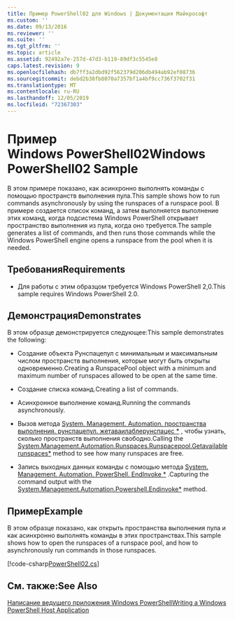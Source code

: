 ```yaml
---
title: Пример PowerShell02 для Windows | Документация Майкрософт
ms.custom: ''
ms.date: 09/13/2016
ms.reviewer: ''
ms.suite: ''
ms.tgt_pltfrm: ''
ms.topic: article
ms.assetid: 92492a7e-257d-47d3-b119-89df3c5545e8
caps.latest.revision: 9
ms.openlocfilehash: db7ff3a2dbd92f562379d206db494ab92ef08736
ms.sourcegitcommit: debd2b38fb8070a7357bf1a4bf9cc736f3702f31
ms.translationtype: MT
ms.contentlocale: ru-RU
ms.lasthandoff: 12/05/2019
ms.locfileid: "72367303"
---
```

# <a name="windows-powershell02-sample"></a><span data-ttu-id="0f407-102">Пример Windows PowerShell02</span><span class="sxs-lookup"><span data-stu-id="0f407-102">Windows PowerShell02 Sample</span></span>

<span data-ttu-id="0f407-103">В этом примере показано, как асинхронно выполнять команды с помощью пространств выполнения пула.</span><span class="sxs-lookup"><span data-stu-id="0f407-103">This sample shows how to run commands asynchronously by using the runspaces of a runspace pool.</span></span> <span data-ttu-id="0f407-104">В примере создается список команд, а затем выполняется выполнение этих команд, когда подсистема Windows PowerShell открывает пространство выполнения из пула, когда оно требуется.</span><span class="sxs-lookup"><span data-stu-id="0f407-104">The sample generates a list of commands, and then runs those commands while the Windows PowerShell engine opens a runspace from the pool when it is needed.</span></span>

## <a name="requirements"></a><span data-ttu-id="0f407-105">Требования</span><span class="sxs-lookup"><span data-stu-id="0f407-105">Requirements</span></span>

- <span data-ttu-id="0f407-106">Для работы с этим образцом требуется Windows PowerShell 2,0.</span><span class="sxs-lookup"><span data-stu-id="0f407-106">This sample requires Windows PowerShell 2.0.</span></span>

## <a name="demonstrates"></a><span data-ttu-id="0f407-107">Демонстрация</span><span class="sxs-lookup"><span data-stu-id="0f407-107">Demonstrates</span></span>

<span data-ttu-id="0f407-108">В этом образце демонстрируется следующее:</span><span class="sxs-lookup"><span data-stu-id="0f407-108">This sample demonstrates the following:</span></span>

- <span data-ttu-id="0f407-109">Создание объекта Рунспацепул с минимальным и максимальным числом пространств выполнения, которые могут быть открыты одновременно.</span><span class="sxs-lookup"><span data-stu-id="0f407-109">Creating a RunspacePool object with a minimum and maximum number of runspaces allowed to be open at the same time.</span></span>

- <span data-ttu-id="0f407-110">Создание списка команд.</span><span class="sxs-lookup"><span data-stu-id="0f407-110">Creating a list of commands.</span></span>

- <span data-ttu-id="0f407-111">Асинхронное выполнение команд.</span><span class="sxs-lookup"><span data-stu-id="0f407-111">Running the commands asynchronously.</span></span>

- <span data-ttu-id="0f407-112">Вызов метода [System. Management. Automation. пространства выполнения. рунспацепул. жетаваилаблерунспацес \*](/dotnet/api/System.Management.Automation.Runspaces.RunspacePool.GetAvailableRunspaces) , чтобы узнать, сколько пространств выполнения свободно.</span><span class="sxs-lookup"><span data-stu-id="0f407-112">Calling the [System.Management.Automation.Runspaces.Runspacepool.Getavailablerunspaces\*](/dotnet/api/System.Management.Automation.Runspaces.RunspacePool.GetAvailableRunspaces) method to see how many runspaces are free.</span></span>

- <span data-ttu-id="0f407-113">Запись выходных данных команды с помощью метода [System. Management. Automation. PowerShell. EndInvoke \*](/dotnet/api/System.Management.Automation.PowerShell.EndInvoke) .</span><span class="sxs-lookup"><span data-stu-id="0f407-113">Capturing the command output with the [System.Management.Automation.Powershell.Endinvoke\*](/dotnet/api/System.Management.Automation.PowerShell.EndInvoke) method.</span></span>

## <a name="example"></a><span data-ttu-id="0f407-114">Пример</span><span class="sxs-lookup"><span data-stu-id="0f407-114">Example</span></span>

<span data-ttu-id="0f407-115">В этом образце показано, как открыть пространства выполнения пула и как асинхронно выполнять команды в этих пространствах.</span><span class="sxs-lookup"><span data-stu-id="0f407-115">This sample shows how to open the runspaces of a runspace pool, and how to asynchronously run commands in those runspaces.</span></span>

[!code-csharp[PowerShell02.cs](../../../../powershell-sdk-samples/SDK-2.0/csharp/PowerShell02/PowerShell02.cs#L11-L96 "PowerShell02.cs")]

## <a name="see-also"></a><span data-ttu-id="0f407-116">См. также:</span><span class="sxs-lookup"><span data-stu-id="0f407-116">See Also</span></span>

[<span data-ttu-id="0f407-117">Написание ведущего приложения Windows PowerShell</span><span class="sxs-lookup"><span data-stu-id="0f407-117">Writing a Windows PowerShell Host Application</span></span>](./writing-a-windows-powershell-host-application.md)
